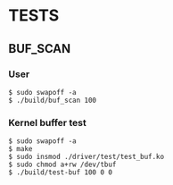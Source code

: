 # TESTS


## BUF_SCAN

### User
```
$ sudo swapoff -a
$ ./build/buf_scan 100
```

### Kernel buffer test
```
$ sudo swapoff -a
$ make
$ sudo insmod ./driver/test/test_buf.ko
$ sudo chmod a+rw /dev/tbuf
$ ./build/test-buf 100 0 0
```
